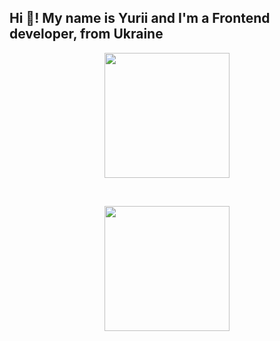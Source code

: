<h2 align="left">Hi 👋! My name is Yurii and I'm a Frontend developer, from Ukraine</h2>

<div align="center">

  <picture>
    <source 
      srcset="https://github-readme-stats.vercel.app/api?username=Ponckin8888003&show_icons=true&theme=dark" 
      media="(prefers-color-scheme: dark)" />
    <source 
      srcset="https://github-readme-stats.vercel.app/api?username=Ponckin8888003&show_icons=true&theme=default" 
      media="(prefers-color-scheme: light), (prefers-color-scheme: no-preference)" />
    <img height="200" src="https://github-readme-stats.vercel.app/api?username=Ponckin8888003&show_icons=true&theme=default" />
  </picture>

  &nbsp;&nbsp;&nbsp; 

  <picture>
    <source 
      srcset="https://github-readme-stats.vercel.app/api/top-langs?username=Ponckin8888003&layout=compact&langs_count=8&card_width=320&theme=dark" 
      media="(prefers-color-scheme: dark)" />
    <source 
      srcset="https://github-readme-stats.vercel.app/api/top-langs?username=Ponckin8888003&layout=compact&langs_count=8&card_width=320&theme=default" 
      media="(prefers-color-scheme: light), (prefers-color-scheme: no-preference)" />
    <img height="200" src="https://github-readme-stats.vercel.app/api/top-langs?username=Ponckin8888003&layout=compact&langs_count=8&card_width=320&theme=default" />
  </picture>

</div>
